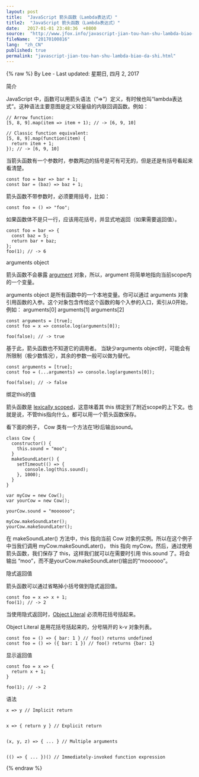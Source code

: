 ```yaml
---
layout: post
title:  "JavaScript 箭头函数（Lambda表达式）"
title2:  "JavaScript 箭头函数（Lambda表达式）"
date:   2017-01-01 23:48:36  +0800
source:  "http://www.jfox.info/javascript-jian-tou-han-shu-lambda-biao-da-shi.html"
fileName:  "20170100816"
lang:  "zh_CN"
published: true
permalink: "javascript-jian-tou-han-shu-lambda-biao-da-shi.html"
---
```

{% raw %}
By Lee - Last updated: 星期日, 四月 2, 2017

简介

JavaScript 中，函数可以用箭头语法（”=>”）定义，有时候也叫“lambda表达式”。这种语法主要意图是定义轻量级的内联回调函数。例如：

    // Arrow function:
    [5, 8, 9].map(item => item + 1); // -> [6, 9, 10]
    
    // Classic function equivalent:
    [5, 8, 9].map(function(item) {
      return item + 1;
    }); // -> [6, 9, 10]

当箭头函数有一个参数时，参数两边的括号是可有可无的，但是还是有括号看起来看清楚。

    const foo = bar => bar + 1;
    const bar = (baz) => baz + 1;

箭头函数不带参数时，必须要用括号，比如：

    const foo = () => "foo";

如果函数体不是只一行，应该用花括号，并显式地返回（如果需要返回值）。

    const foo = bar => {
      const baz = 5;
      return bar + baz;
    };
    foo(1); // -> 6

arguments object

箭头函数不会暴露 [argument](http://www.jfox.info/go.php?url=https://developer.mozilla.org/en-US/docs/Web/JavaScript/Reference/Functions/arguments) 对象，所以，argument 将简单地指向当前scope内的一个变量。

arguments object 是所有函数中的一个本地变量。你可以通过 arguments 对象引用函数的入参。这个对象包含传给这个函数的每个入参的入口，索引从0开始，例如： 
arguments[0] 
arguments[1] 
arguments[2]

    const arguments = [true];
    const foo = x => console.log(arguments[0]);
    
    foo(false); // -> true

基于此，箭头函数也不知道它的调用者。 
当缺少arguments object时，可能会有所限制（极少数情况），其余的参数一般可以做为替代。

    const arguments = [true];
    const foo = (...arguments) => console.log(arguments[0]);
    
    foo(false); // -> false

绑定this的值

箭头函数是 [lexically scoped](http://www.jfox.info/go.php?url=http://stackoverflow.com/questions/1047454/what-is-lexical-scope)，这意味着其 this 绑定到了附近scope的上下文。也就是说，不管this指向什么，都可以用一个箭头函数保存。

看下面的例子， Cow 类有一个方法在1秒后输出sound。

    class Cow {
      constructor() {
        this.sound = "moo";
      }
      makeSoundLater() {
        setTimeout(() => {
           console.log(this.sound);
        }, 1000);
      }
    }
    
    var myCow = new Cow();
    var yourCow = new Cow();
    
    yourCow.sound = "moooooo";
    
    myCow.makeSoundLater();
    yourCow.makeSoundLater();

在 makeSoundLater() 方法中，this 指向当前 Cow 对象的实例。所以在这个例子中当我们调用 myCow.makeSoundLater()， this 指向 myCow。然后，通过使用箭头函数，我们保存了 this，这样我们就可以在需要时引用 this.sound 了。将会输出 “moo”，而不是yourCow.makeSoundLater()输出的“moooooo”。

隐式返回值

箭头函数可以通过省略掉小括号做到隐式返回值。

    const foo = x => x + 1;
    foo(1); // -> 2

当使用隐式返回时，[Object Literal](http://www.jfox.info/go.php?url=http://www.dyn-web.com/tutorials/object-literal/) 必须用花括号括起来。

Object Literal 是用花括号括起来的，分号隔开的 k-v 对象列表。

    const foo = () => { bar: 1 } // foo() returns undefined
    const foo = () => ({ bar: 1 }) // foo() returns {bar: 1}

显示返回值

    const foo = x => {
      return x + 1;
    }
    
    foo(1); // -> 2

语法

    
    x => y // Implicit return
    
    
    x => { return y } // Explicit return
    
    
    (x, y, z) => { ... } // Multiple arguments
    
    
    (() => { ... })() // Immediately-invoked function expression
{% endraw %}
